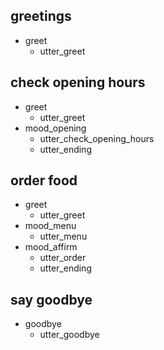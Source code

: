 ## greetings
* greet
  - utter_greet

## check opening hours
* greet
  - utter_greet
* mood_opening
  - utter_check_opening_hours
  - utter_ending

## order food
* greet
  - utter_greet
* mood_menu
  - utter_menu
* mood_affirm
  - utter_order
  - utter_ending

## say goodbye
* goodbye
  - utter_goodbye
